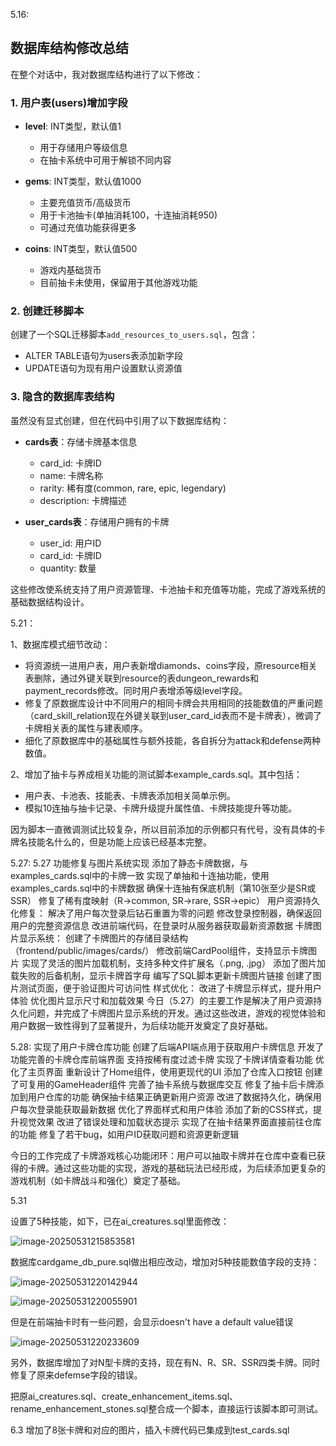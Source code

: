 5.16:
## 数据库结构修改总结

在整个对话中，我对数据库结构进行了以下修改：

### 1. 用户表(users)增加字段
- **level**: INT类型，默认值1
  - 用于存储用户等级信息
  - 在抽卡系统中可用于解锁不同内容

- **gems**: INT类型，默认值1000
  - 主要充值货币/高级货币
  - 用于卡池抽卡(单抽消耗100，十连抽消耗950)
  - 可通过充值功能获得更多

- **coins**: INT类型，默认值500
  - 游戏内基础货币
  - 目前抽卡未使用，保留用于其他游戏功能

### 2. 创建迁移脚本
创建了一个SQL迁移脚本`add_resources_to_users.sql`，包含：
- ALTER TABLE语句为users表添加新字段
- UPDATE语句为现有用户设置默认资源值

### 3. 隐含的数据库表结构
虽然没有显式创建，但在代码中引用了以下数据库结构：

- **cards表**：存储卡牌基本信息
  - card_id: 卡牌ID
  - name: 卡牌名称
  - rarity: 稀有度(common, rare, epic, legendary)
  - description: 卡牌描述

- **user_cards表**：存储用户拥有的卡牌
  - user_id: 用户ID
  - card_id: 卡牌ID
  - quantity: 数量

这些修改使系统支持了用户资源管理、卡池抽卡和充值等功能，完成了游戏系统的基础数据结构设计。



5.21：

1、数据库模式细节改动：

- 将资源统一进用户表，用户表新增diamonds、coins字段，原resource相关表删除，通过外键关联到resource的表dungeon_rewards和payment_records修改。同时用户表增添等级level字段。
- 修复了原数据库设计中不同用户的相同卡牌会共用相同的技能数值的严重问题（card_skill_relation现在外键关联到user_card_id表而不是卡牌表），微调了卡牌相关表的属性与建表顺序。
- 细化了原数据库中的基础属性与额外技能，各自拆分为attack和defense两种数值。

2、增加了抽卡与养成相关功能的测试脚本example_cards.sql。其中包括：

- 用户表、卡池表、技能表、卡牌表添加相关简单示例。
- 模拟10连抽与抽卡记录、卡牌升级提升属性值、卡牌技能提升等功能。

因为脚本一直微调测试比较复杂，所以目前添加的示例都只有代号，没有具体的卡牌名技能名什么的，但是功能上应该已经基本完整。


5.27:
5.27 功能修复与图片系统实现
添加了静态卡牌数据，与examples_cards.sql中的卡牌一致
实现了单抽和十连抽功能，使用examples_cards.sql中的卡牌数据
确保十连抽有保底机制（第10张至少是SR或SSR）
修复了稀有度映射（R->common, SR->rare, SSR->epic）
用户资源持久化修复：
解决了用户每次登录后钻石重置为零的问题
修改登录控制器，确保返回用户的完整资源信息
改进前端代码，在登录时从服务器获取最新资源数据
卡牌图片显示系统：
创建了卡牌图片的存储目录结构（frontend/public/images/cards/）
修改前端CardPool组件，支持显示卡牌图片
实现了灵活的图片加载机制，支持多种文件扩展名（.png, .jpg）
添加了图片加载失败的后备机制，显示卡牌首字母
编写了SQL脚本更新卡牌图片链接
创建了图片测试页面，便于验证图片可访问性
样式优化：
改进了卡牌显示样式，提升用户体验
优化图片显示尺寸和加载效果
今日（5.27）的主要工作是解决了用户资源持久化问题，并完成了卡牌图片显示系统的开发。通过这些改进，游戏的视觉体验和用户数据一致性得到了显著提升，为后续功能开发奠定了良好基础。

5.28:
实现了用户卡牌仓库功能
创建了后端API端点用于获取用户卡牌信息
开发了功能完善的卡牌仓库前端界面
支持按稀有度过滤卡牌
实现了卡牌详情查看功能
优化了主页界面
重新设计了Home组件，使用更现代的UI
添加了仓库入口按钮
创建了可复用的GameHeader组件
完善了抽卡系统与数据库交互
修复了抽卡后卡牌添加到用户仓库的功能
确保抽卡结果正确更新用户资源
改进了数据持久化，确保用户每次登录能获取最新数据
优化了界面样式和用户体验
添加了新的CSS样式，提升视觉效果
改进了错误处理和加载状态提示
实现了在抽卡结果界面直接前往仓库的功能
修复了若干bug，如用户ID获取问题和资源更新逻辑

今日的工作完成了卡牌游戏核心功能闭环：用户可以抽取卡牌并在仓库中查看已获得的卡牌。通过这些功能的实现，游戏的基础玩法已经形成，为后续添加更复杂的游戏机制（如卡牌战斗和强化）奠定了基础。



5.31

设置了5种技能，如下，已在ai_creatures.sql里面修改：

![image-20250531215853581](C:\Users\10421\AppData\Roaming\Typora\typora-user-images\image-20250531215853581.png)

数据库cardgame_db_pure.sql做出相应改动，增加对5种技能数值字段的支持：

![image-20250531220142944](C:\Users\10421\AppData\Roaming\Typora\typora-user-images\image-20250531220142944.png)

![image-20250531220055901](C:\Users\10421\AppData\Roaming\Typora\typora-user-images\image-20250531220055901.png)

但是在前端抽卡时有一些问题，会显示doesn't have a default value错误

![image-20250531220233609](C:\Users\10421\AppData\Roaming\Typora\typora-user-images\image-20250531220233609.png)

另外，数据库增加了对N型卡牌的支持，现在有N、R、SR、SSR四类卡牌。同时修复了原来defemse字段的错误。

把原ai_creatures.sql、create_enhancement_items.sql、rename_enhancement_stones.sql整合成一个脚本，直接运行该脚本即可测试。



6.3 增加了8张卡牌和对应的图片，插入卡牌代码已集成到test_cards.sql
